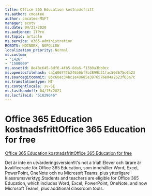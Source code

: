 ```yaml
---
title: Office 365 Education kostnadsfritt
ms.author: cmcatee
author: cmcatee-MSFT
manager: scotv
ms.date: 04/21/2020
ms.audience: ITPro
ms.topic: article
ms.service: o365-administration
ROBOTS: NOINDEX, NOFOLLOW
localization_priority: Normal
ms.custom:
- "1426"
- "1500009"
ms.assetid: 8e48c645-8df6-4fb5-8da6-f13b0a3bb0cc
ms.openlocfilehash: ca1d0674fb246b0bf7b3899b21fac503675c0a23
ms.sourcegitcommit: 8bc60ec34bc1e40685e3976576e04a2623f63a7c
ms.translationtype: MT
ms.contentlocale: sv-SE
ms.lasthandoff: 04/15/2021
ms.locfileid: "51829646"
---
```

# <a name="office-365-education-for-free"></a><span data-ttu-id="37d8e-102">Office 365 Education kostnadsfritt</span><span class="sxs-lookup"><span data-stu-id="37d8e-102">Office 365 Education for free</span></span>

[<span data-ttu-id="37d8e-103">Office 365 Education kostnadsfritt</span><span class="sxs-lookup"><span data-stu-id="37d8e-103">Office 365 Education for free</span></span>](https://products.office.com/student/office-in-education?ms.officeurl=students)
  
<span data-ttu-id="37d8e-104">Det är inte en utvärderingsversion!</span><span class="sxs-lookup"><span data-stu-id="37d8e-104">It's not a trial!</span></span> <span data-ttu-id="37d8e-105">Elever och lärare är kvalificerade för Office 365 Education, som innehåller Word, Excel, PowerPoint, OneNote och nu Microsoft Teams, plus ytterligare klassrumsverktyg.</span><span class="sxs-lookup"><span data-stu-id="37d8e-105">Students and teachers are eligible for Office 365 Education, which includes Word, Excel, PowerPoint, OneNote, and now Microsoft Teams, plus additional classroom tools.</span></span>